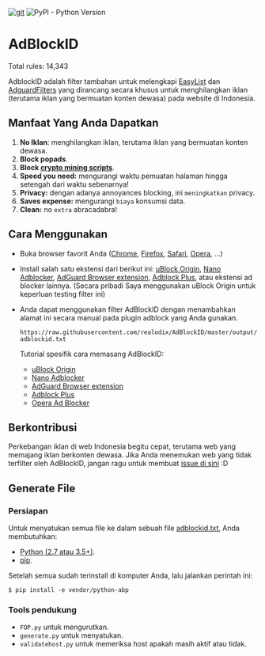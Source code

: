 [![git](https://img.shields.io/badge/Update%20via-GitHub%20Desktop-663399.svg?style=popout-square&logo=github)](https://gitforwindows.org)
![PyPI - Python Version](https://img.shields.io/pypi/pyversions/python-abp.svg?logo=python&style=popout-square)

# AdBlockID

Total rules: 14,343

AdblockID adalah filter tambahan untuk melengkapi [EasyList](https://github.com/easylist/easylist) dan [AdguardFilters](https://github.com/AdguardTeam/AdguardFilters) yang dirancang secara khusus untuk menghilangkan iklan (terutama iklan yang bermuatan konten dewasa) pada website di Indonesia.


## Manfaat Yang Anda Dapatkan
1. **No Iklan**: menghilangkan iklan, terutama iklan yang bermuatan konten dewasa.
2. **Block popads**.
3. **Block [crypto mining scripts](https://www.mycryptopedia.com/crypto-mining-scripts/)**.
4. **Speed you need:** mengurangi waktu pemuatan halaman hingga setengah dari waktu sebenarnya!
5. **Privacy:** dengan adanya annoyances blocking, ini `meningkatkan`  privacy.
6. **Saves expense:** mengurangi  `biaya` konsumsi data.
7. **Clean:**  no  `extra`  abracadabra!


## Cara Menggunakan
- Buka browser favorit Anda ([Chrome](https://www.google.com/chrome/), [Firefox](https://www.mozilla.org/firefox/), [Safari](http://www.apple.com/safari/), [Opera](http://www.opera.com/), ...)
- Install salah satu ekstensi dari berikut ini: [uBlock Origin](https://github.com/gorhill/uBlock#installation), [Nano Adblocker](https://github.com/NanoAdblocker/NanoCore#install-links), [AdGuard Browser extension](https://adguard.com/en/adguard-browser-extension/overview.html), [Adblock Plus](https://adblockplus.org), atau ekstensi ad blocker lainnya. (Secara pribadi Saya menggunakan uBlock Origin untuk keperluan testing filter ini)
- Anda dapat menggunakan filter AdBlockID dengan menambahkan alamat ini secara manual pada plugin adblock yang Anda gunakan.

   `https://raw.githubusercontent.com/realodix/AdBlockID/master/output/adblockid.txt`
   
   Tutorial spesifik cara memasang AdBlockID:
   - [uBlock Origin](https://github.com/realodix/AdBlockID/blob/master/tutorial/uBlock-import-filter.md)
   - [Nano Adblocker](https://github.com/realodix/AdBlockID/blob/master/tutorial/uBlock-import-filter.md)
   - [AdGuard Browser extension](https://github.com/realodix/AdBlockID/blob/master/tutorial/Adguard-import-filter.md)
   - [Adblock Plus](https://github.com/realodix/AdBlockID/blob/master/tutorial/Adblock-Plus-import-filter.md)
   - [Opera Ad Blocker](https://github.com/realodix/AdBlockID/blob/master/tutorial/Opera-AdBlocker-import-filter.md)


## Berkontribusi
Perkebangan iklan di web Indonesia begitu cepat, terutama web yang memajang iklan berkonten dewasa. Jika Anda menemukan web yang tidak terfilter oleh AdBlockID, jangan ragu untuk membuat [issue di sini](https://github.com/realodix/AdBlockID/issues) :D


## Generate File

### Persiapan
Untuk menyatukan semua file ke dalam sebuah file [adblockid.txt](https://raw.githubusercontent.com/realodix/AdBlockID/master/output/adblockid.txt), Anda membutuhkan:

* [Python (2.7 atau 3.5+)](https://www.python.org/downloads/).
* [pip](https://pypi.org/project/pip/).

Setelah semua sudah terinstall di komputer Anda, lalu jalankan perintah ini:

`$ pip install -e vendor/python-abp`

### Tools pendukung
* `FOP.py` untuk mengurutkan.
* `generate.py` untuk menyatukan.
* `validatehost.py` untuk memeriksa host apakah masih aktif atau tidak.

